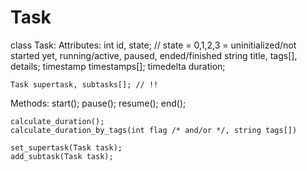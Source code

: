 # Task
class Task:
  Attributes:
    int id, state; // state = 0,1,2,3 = uninitialized/not started yet, running/active, paused, ended/finished
    string title, tags[], details;
    timestamp timestamps[];
    timedelta duration;

    Task supertask, subtasks[]; // !!

  Methods:
    start();
    pause();
    resume();
    end();

    calculate_duration();
    calculate_duration_by_tags(int flag /* and/or */, string tags[])

    set_supertask(Task task);
    add_subtask(Task task);

